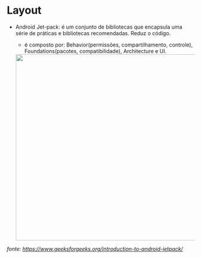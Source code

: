 # Layout
- Android Jet-pack: é um conjunto de bibliotecas que encapsula uma série de práticas e bibliotecas recomendadas. Reduz o código.
  - é composto por: Behavior(permissões, compartilhamento, controle), Foundations(pacotes, compatibilidade), Architecture e UI.
  
  <img width="500" src="https://media.geeksforgeeks.org/wp-content/uploads/20201116223336/AndroidJetpackComponents-660x403.png">
 *fonte: https://www.geeksforgeeks.org/introduction-to-android-jetpack/*
